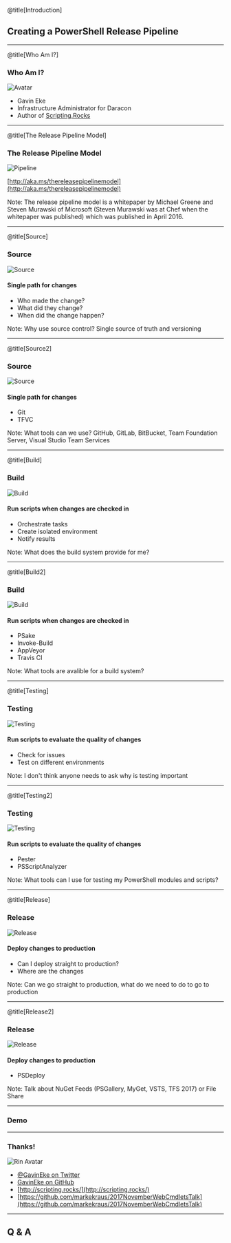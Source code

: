 @title[Introduction]

## Creating a PowerShell Release Pipeline

---

@title[Who Am I?]

### Who Am I?
![Avatar](images/avatar.jpg)
* Gavin Eke
* Infrastructure Administrator for Daracon
* Author of [Scripting.Rocks](http://scripting.rocks/)

---

@title[The Release Pipeline Model]

### The Release Pipeline Model

![Pipeline](images/pipeline.jpg)

[http://aka.ms/thereleasepipelinemodel](http://aka.ms/thereleasepipelinemodel)

Note: The release pipeline model is a whitepaper by Michael Greene and Steven Murawski of Microsoft (Steven Murawski was at Chef when the whitepaper was published) which was published in April 2016.

---

@title[Source]

### Source
![Source](images/source.jpg)
#### Single path for changes

* Who made the change?
* What did they change?
* When did the change happen?

Note: Why use source control? Single source of truth and versioning

---

@title[Source2]

### Source
![Source](images/source.jpg)
#### Single path for changes

* Git
* TFVC

Note: What tools can we use? GitHub, GitLab, BitBucket, Team Foundation Server, Visual Studio Team Services

---

@title[Build]

### Build
![Build](images/build.jpg)
#### Run scripts when changes are checked in

* Orchestrate tasks
* Create isolated environment
* Notify results

Note: What does the build system provide for me?

---

@title[Build2]

### Build
![Build](images/build.jpg)
#### Run scripts when changes are checked in

* PSake
* Invoke-Build
* AppVeyor
* Travis CI

Note: What tools are avalible for a build system?

---

@title[Testing]

### Testing
![Testing](images/testing.jpg)
#### Run scripts to evaluate the quality of changes

* Check for issues
* Test on different environments

Note: I don't think anyone needs to ask why is testing important

---

@title[Testing2]

### Testing
![Testing](images/testing.jpg)
#### Run scripts to evaluate the quality of changes

* Pester
* PSScriptAnalyzer

Note: What tools can I use for testing my PowerShell modules and scripts?

---

@title[Release]

### Release
![Release](images/release.jpg)
#### Deploy changes to production

* Can I deploy straight to production?
* Where are the changes

Note: Can we go straight to production, what do we need to do to go to production

---

@title[Release2]

### Release
![Release](images/release.jpg)
#### Deploy changes to production

* PSDeploy

Note: Talk about NuGet Feeds (PSGallery, MyGet, VSTS, TFS 2017) or File Share

---

### Demo

---

### Thanks!

![Rin Avatar](img/rin.jpg)
* [@GavinEke on Twitter](https://twitter.com/GavinEke)
* [GavinEke on GitHub](https://github.com/GavinEke)
* [http://scripting.rocks/](http://scripting.rocks/)
* [https://github.com/markekraus/2017NovemberWebCmdletsTalk](https://github.com/markekraus/2017NovemberWebCmdletsTalk)

---

## Q & A